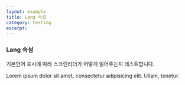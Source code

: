 ```yaml
---
layout: example
title: Lang 속성
category: testing
excerpt:
---
```


<h3>Lang 속성</h3>
<p lang="en">기본언어 표시에 따라 스크린리더가 어떻게 읽어주는지 테스트합니다.</p>
<p lang="ko">Lorem ipsum dolor sit amet, consectetur adipisicing elit. Ullam, tenetur.</p>